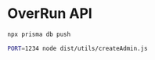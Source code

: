 # OverRun API

```bash
npx prisma db push
```

```bash
PORT=1234 node dist/utils/createAdmin.js
```
